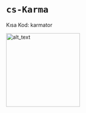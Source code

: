 # `cs-Karma`

Kısa Kod: karmator

[<img alt="alt_text" width="200px" src="https://i.imgur.com/7Wk9P2C.png"/>](https://kraptor123.github.io/redirect/?r=cloudstreamrepo://raw.githubusercontent.com/Kraptor123/cs-Karma/refs/heads/master/repo.json)